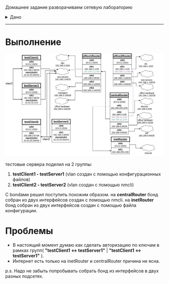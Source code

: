 Домашнее задание
разворачиваем сетевую лабораторию
<details>
<summary> Дано </summary> 


строим бонды и вланы
в Office1 в тестовой подсети появляется сервера с доп интерфесами и адресами
во internal сети testLAN
- testClient1 - 10.10.10.254
- testClient2 - 10.10.10.254
- testServer1- 10.10.10.1 
- testServer2- 10.10.10.1

равести вланами
testClient1 <-> testServer1
testClient2 <-> testServer2

между centralRouter и inetRouter
"пробросить" 2 линка (общая inernal сеть) и объединить их в бонд актив-актив
проверить работу если выборать интерфейсы в бонде по очереди
</details>


______________________________________________________
# Выполнение

<img src="Image/Block2Task2.jpg" />

тестовые сервера поделил на 2 группы:

1) **testClient1 - testServer1** (vlan создан с помощью конфигурационных файлов) 
2) **testClient2 - testServer2** (vlan создан с помощью nmcli)

С bondами решил поступить похожим образом.
на **centralRouter** бонд собран из двух интерфейсов создан с помощью nmcli.
на **inetRouter** бонд собран из двух интерфейсов создан с помощью файла конфигурации.

# Проблемы
- В настоящий момент думаю как сделать авторизацию по ключам в рамках групп( **"testClient1 <-> testServer1"** | **"testClient1 <-> testServer1"** ). 
- Интернет есть только на inetRouter и centralRouter причина не ясна.

p.s. Надо не забыть попробывать собрать бонд из интерфейсов в двух разных подсетях.  
